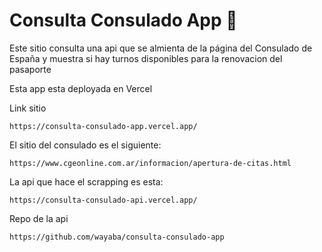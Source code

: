 # Consulta Consulado App 📅

Este sitio consulta una api que se almienta de la página del Consulado de España y muestra si hay turnos disponibles para la renovacion del pasaporte

Esta app esta deployada en Vercel

Link sitio

```
https://consulta-consulado-app.vercel.app/
```

El sitio del consulado es el siguiente:

```
https://www.cgeonline.com.ar/informacion/apertura-de-citas.html

```

La api que hace el scrapping es esta:

```
https://consulta-consulado-api.vercel.app/
```

Repo de la api

```
https://github.com/wayaba/consulta-consulado-app
```
